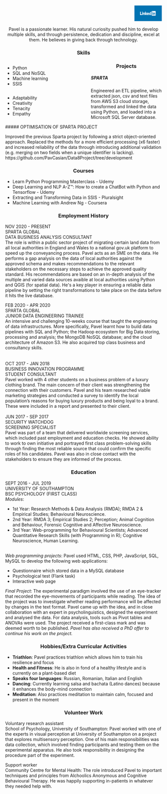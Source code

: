 <p align="right">
  <a href="https://www.linkedin.com/in/pavel-casian-820680156/">
    <img src="download.png" height="50" width="88" alt="linkedin logo">
  </a>
</p>

<p align="center">Pavel is a passionate learner. His natural curiosity pushed him to develop multiple skills, and through persistence, dedication and discipline, excel at them. He believes in giving back through technology.
</p>

<h3 align="center">Skills</h3>

<p>
<ul style="float:left; width:50%;">
      <li>Python</li>
      <li>SQL and NoSQL</li>
      <li>Machine learning</li>
      <li>SSIS</li>
</ul>
   
<ul style="float:left; width:50%;">
      <li>Adaptability</li>
      <li>Creativity</li>
      <li>Tenacity</li>
      <li>Empathy</li>
 </ul>
</p>

<h3 align="center">Projects</h3> 

##### SPARTA
<p>
Engineered an ETL pipeline, which extracted json, csv and text files from AWS S3 cloud storage, transformed and linked the data using Python, and loaded into a Microsoft SQL Server database.
</p>
##### OPTIMISATION OF SPARTA PROJECT
<p>
Improved the previous Sparta project by following a strict object-oriented approach. Replaced the methods for a more efficient processing (x6 faster) and increased reliability of the data through introducing additional validation (e.g. merging on two fields when a unique identifier is lacking). <a>https://github.com/PavCasian/Data8Project/tree/development</a> 
</p>


<h3 align="center">Courses</h3>
<ul>
  <li>Learn Python Programming Masterclass - Udemy</li>
  <li>Deep Learning and NLP A-Z™: How to create a ChatBot with Python and Tensorflow - Udemy</li>
  <li>Extracting and Transforming Data in SSIS - Pluralsight</li>
  <li>Machine Learning with Andrew Ng - Coursera</li>
</ul>

<h3 align="center">Employment History</h3>
<p>
NOV 2020 - PRESENT <br>
SPARTA GLOBAL <br>
DATA BUSINESS ANALYSIS CONSULTANT<br>
  The role is within a public sector project of migrating certain land data from all local authorities in England and Wales to a national gov.uk platform to speed up the conveyancing process. Pavel acts as an SME on the data. He performs a gap analysis on the data of local authorities against the approved schema and makes recommendations to the relevant stakeholders on the necessary steps to achieve the approved quality standard. His recommendations are based on an in-depth analysis of the multiple and varied data sources avaible at local authorities using Python and QGIS (for spatial data). He's a key player in ensuring a reliable data pipeline by setting the right transformations to take place on the data before it hits the live database.
  <p>
  

<p>
FEB 2020 - APR 2020 <br>
SPARTA GLOBAL <br>
JUNIOR DATA ENGINEERING TRAINEE <br>
An intensive and challenging 10-weeks course that taught the engineering of data infrastructures. More specifically, Pavel learnt how to build data pipelines with SQL and Python; the Hadoop ecosystem for Big Data storing, processing and analysis; the MongoDB NoSQL database; and the cloud architecture of Amazon S3. He also acquired top class business and consultancy skills. <br>
<br>

<br>
OCT 2017 - JAN 2018 <br>
BUSINESS INNOVATION PROGRAMME <br>
STUDENT CONSULTANT <br>
Pavel worked with 4 other students on a business problem of a luxury clothing brand. The main concern of their client was strengthening the connection with their customers. Pavel and his team researched viable marketing strategies and conducted a survey to identify the local population’s reasons for buying luxury products and being loyal to a brand. These were included in a report and presented to their client. <br>
<br>
JUN 2017 - SEP 2017 <br>
SECURITY WATCHDOG <br>
SCREENING SPECIALIST <br>
Pavel was part of a team that delivered worldwide screening services, which included past employment and education checks. He showed ability to work to own initiative and portrayed first class problem-solving skills through finding the most reliable source that could confirm the specific roles of his candidates. Pavel was also in close contact with the stakeholders to ensure they are informed of the process.<br>
</p>

<h3 align="center">Education</h3>

<p>
SEPT 2016 - JUL 2019 <br>
UNIVERSITY OF SOUTHAMPTON <br>
BSC PSYCHOLOGY (FIRST CLASS) <br>
<i>Modules</i>:
  <ul>
<li>1st Year: Research Methods & Data Analysis (RMDA); RMDA 2 & Empirical Studies; Behavioural Neuroscience. </li>
<li>2nd Year: RMDA 3; Empirical Studies 2; Perception; Animal Cognition and Behaviour, Forensic Cognitive and Affective Neuroscience. </li>
<li>3rd Year: Web-programming for Behavioural Scientists; Advanced Quantitative Research Skills (with Programming in R); Cognitive Neuroscience, Human Learning. </li>
  </ul>  
  <br>
  <i>Web programming projects</i>: Pavel used HTML, CSS, PHP, JavaScript, SQL, MySQL to develop the following web applications:
  <ul>
  <li>Questionnaire which stored data in a MySQL database</li>
  <li>Psychological test (Flank task)</li>
  <li>Interactive web page</li>
  </ul>
  <i>Final Project</i>: The experimental paradigm involved the use of an eye-tracker that recorded the eye-movements of participants while reading. The idea of the project was to investigate whether reading performance will be affected by changes in the text format. Pavel came up with the idea, and in close collaboration with an expert in psycholinguistics, designed the experiment and analysed the data. For data analysis, tools such as Pivot tables and ANOVAs were used. The project received a first-class mark and was deemed worth to be published. <i>Pavel has also received a PhD offer to continue his work on the project.</i>
</p>

<h3 align="center">Hobbies/Extra Curricular Activities</h3>

* **Triathlon**: Pavel practices triathlon which allows him to train his resilience and focus 
* **Health and Fitness**: He is also in fond of a healthy lifestyle and is currently on a plant-based diet 
* **Speaks four languages**: Russian, Romanian, Italian and English 
* **Dancing**: Currently learning salsa and bachata (Latino dances) because it enhances the body-mind connection 
* **Meditation**: Also practices meditation to maintain calm, focused and present in the moment

<h3 align="center">Volunteer Work</h3>
<p>
Voluntary research assistant <br>
School of Psychology, University of Southampton: Pavel worked with one of the experts in visual perception at University of Southampton on a project that explores multisensory perception. One of his main responsibilities was data collection, which involved finding participants and testing them on the experimental apparatus. He also took responsibility in designing the procedure part of the experiment.
</p>
Support worker <br>
Community Centre for Mental Health: The role introduced Pavel to important techniques and principles from Alchoolics Anonymous and Cognitive Behavioural Therapy. He was happily supporting in-patients in whatever they needed help with.
